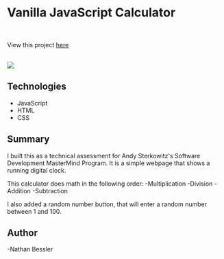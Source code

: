 # Vanilla JavaScript Calculator

<br>

View this project [here](https://natebess.github.io/Calculator-Project/)

<br>

<image src="Calculator.png">

## Technologies

<ul>
<li>JavaScript</li>
<li>HTML</li>
<li>CSS</li>
</ul>

## Summary

I built this as a technical assessment for Andy Sterkowitz's Software Development MasterMind Program.
It is a simple webpage that shows a running digital clock.

This calculator does math in the following order:
-Multiplication
-Division
-Addition
-Subtraction

I also added a random number button, that will enter a random number between 1 and 100.

## Author

-Nathan Bessler
